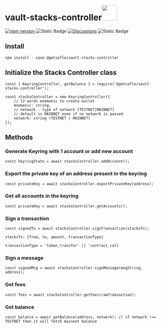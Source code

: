 # vault-stacks-controller<code><a href="https://www.docker.com/" target="_blank"><img height="50" src="https://assets.coingecko.com/coins/images/2069/standard/Stacks_Logo_png.png?1709979332"></a></code>

[![npm version](https://badge.fury.io/js/@getsafle%2Fvault-stacks-controller.svg)](https://badge.fury.io/js/@getsafle%2Fvault-stacks-controller) <img alt="Static Badge" src="https://img.shields.io/badge/License-MIT-green">   [![Discussions][discussions-badge]][discussions-link]
 <img alt="Static Badge" src="https://img.shields.io/badge/stacks_controller-documentation-purple"> 



## Install

`npm install --save @getsafle/vault-stacks-controller`

## Initialize the Stacks Controller class

```
const { KeyringController, getBalance } = require('@getsafle/vault-stacks-controller');

const stacksController = new KeyringController({
    // 12 words mnemonic to create wallet
    mnemonic: string,
    // network - type of network [TESTNET|MAINNET]
    // default is MAINNET even if no network is passed
    network: string (TESTNET | MAINNET)
});
```

## Methods

### Generate Keyring with 1 account or add new account

```
const keyringState = await stacksController.addAccount();
```

### Export the private key of an address present in the keyring

```
const privateKey = await stacksController.exportPrivateKey(address);
```

### Get all accounts in the keyring

```
const privateKey = await stacksController.getAccounts();
```

### Sign a transaction

```
const signedTx = await stacksController.signTransaction(stacksTx);

stacksTx: {from, to, amount, transactionType}

transactionType = 'token_transfer' || 'contract_call
```

### Sign a message

```
const signedMsg = await stacksController.signMessage(msgString, address);
```

### Get fees

```
const fees = await stacksController.getFees(rawTransaction);
```

### Get balance

```
const balance = await getBalance(address, network); // if network !== TESTNET then it will fetch mainnet balance
```

[discussions-badge]: https://img.shields.io/badge/Code_Quality-passing-rgba
[discussions-link]: https://github.com/getsafle/vault-stacks-controller/actions
